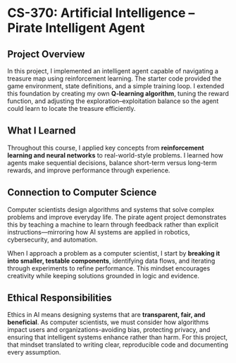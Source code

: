 # CS-370: Artificial Intelligence – Pirate Intelligent Agent

## Project Overview
In this project, I implemented an intelligent agent capable of navigating a treasure map using reinforcement learning. The starter code provided the game environment, state definitions, and a simple training loop. I extended this foundation by creating my own **Q-learning algorithm**, tuning the reward function, and adjusting the exploration–exploitation balance so the agent could learn to locate the treasure efficiently.

## What I Learned
Throughout this course, I applied key concepts from **reinforcement learning and neural networks** to real-world-style problems. I learned how agents make sequential decisions, balance short-term versus long-term rewards, and improve performance through experience.

## Connection to Computer Science
Computer scientists design algorithms and systems that solve complex problems and improve everyday life. The pirate agent project demonstrates this by teaching a machine to learn through feedback rather than explicit instructions—mirroring how AI systems are applied in robotics, cybersecurity, and automation.

When I approach a problem as a computer scientist, I start by **breaking it into smaller, testable components**, identifying data flows, and iterating through experiments to refine performance. This mindset encourages creativity while keeping solutions grounded in logic and evidence.

## Ethical Responsibilities
Ethics in AI means designing systems that are **transparent, fair, and beneficial**. As computer scientists, we must consider how algorithms impact users and organizations-avoiding bias, protecting privacy, and ensuring that intelligent systems enhance rather than harm. For this project, that mindset translated to writing clear, reproducible code and documenting every assumption.
